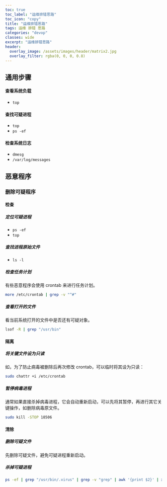 ```yaml
---
toc: true
toc_label: "运维排错思路"
toc_icon: "copy"
title: "运维排错思路"
tags: 运维 排错 思路
categories: "devop"
classes: wide
excerpt: "运维排错思路"
header:
  overlay_image: /assets/images/header/matrix2.jpg
  overlay_filter: rgba(0, 0, 0, 0.8)
---
```






## 通用步骤






#### 查看系统负载

* `top`




#### 查找可疑进程

* `top`
* `ps -ef`




#### 检查系统日志

* `dmesg`
* `/var/log/messages`























## 恶意程序



### 删除可疑程序



#### 检查


##### 定位可疑进程

* `ps -ef`
* `top`


##### 查找进程原始文件

* `ls -l`


##### 检查任务计划

有些恶意程序会使用 crontab 来进行任务计划。

```bash
more /etc/crontab | grep -v "^#"
```


##### 查看打开的文件

看当前系统打开的文件中是否还有可疑对象。

```bash
lsof -R | grep "/usr/bin"
```




#### 隔离


##### 将关键文件设为只读

如，为了防止病毒被删除后再次修改 crontab，可以临时将其设为只读：

```bash
sudo chattr +i /etc/crontab
```


##### 暂停病毒进程

通常如果直接杀掉病毒进程，它会自动重新启动，可以先将其暂停，再进行其它关键操作，如删除病毒原文件。

```bash
sudo kill -STOP 18506
```




#### 清除


##### 删除可疑文件

先删除可疑文件，避免可疑进程重新启动。


##### 杀掉可疑进程

```bash
ps -ef | grep "/usr/bin/.virus" | grep -v "grep" | awk '{print $2}' | xargs kill -9
```

